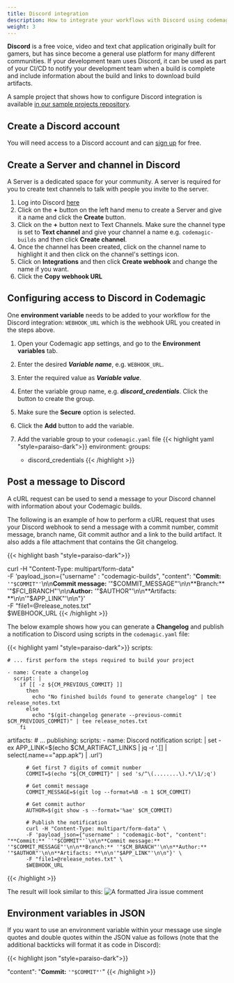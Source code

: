 ```yaml
---
title: Discord integration
description: How to integrate your workflows with Discord using codemagic.yaml
weight: 3
---
```


**Discord** is a free voice, video and text chat application originally built for gamers, but has since become a general use platform for many different communities. If your development team uses Discord, it can be used as part of your CI/CD to notify your development team when a build is complete and include information about the build and links to download build artifacts. 

A sample project that shows how to configure Discord integration is available [in our sample projects repository](https://github.com/codemagic-ci-cd/codemagic-sample-projects/tree/main/integrations/discord_integration_demo_project).

## Create a Discord account

You will need access to a Discord account and can [sign up](https://discord.com/) for free.

## Create a Server and channel in Discord

A Server is a dedicated space for your community. A server is required for you to create text channels to talk with people you invite to the server. 

1. Log into Discord [here](https://discord.com/login)
2. Click on the **+** button on the left hand menu to create a Server and give it a name and click the **Create** button. 
3. Click on the **+** button next to Text Channels. Make sure the channel type is set to **Text channel** and give your channel a name e.g. `codemagic-builds` and then click **Create channel**.
4. Once the channel has been created, click on the channel name to highlight it and then click on the channel's settings icon.
5. Click on **Integrations** and then click **Create webhook** and change the name if you want.
6. Click the **Copy webhook URL**


## Configuring access to Discord in Codemagic

One **environment variable**  needs to be added to your workflow for the Discord integration: `WEBHOOK_URL` which is the webhook URL you created in the steps above.

1. Open your Codemagic app settings, and go to the **Environment variables** tab.
2. Enter the desired **_Variable name_**, e.g. `WEBHOOK_URL`.
3. Enter the required value as **_Variable value_**.
4. Enter the variable group name, e.g. **_discord_credentials_**. Click the button to create the group.
5. Make sure the **Secure** option is selected.
6. Click the **Add** button to add the variable.

7. Add the variable group to your `codemagic.yaml` file
{{< highlight yaml "style=paraiso-dark">}}
  environment:
    groups:
      - discord_credentials
{{< /highlight >}}


## Post a message to Discord

A cURL request can be used to send a message to your Discord channel with information about your Codemagic builds.

The following is an example of how to perform a cURL request that uses your Discord webhook to send a message with a commit number, commit message, branch name, Git commit author and a link to the build artifact. It also adds a file attachment that contains the Git changelog.

{{< highlight bash "style=paraiso-dark">}}

curl -H "Content-Type: multipart/form-data" \
  -F 'payload_json={"username" : "codemagic-builds", "content": "**Commit:** `'"$COMMIT"'`\n\n**Commit message:** '"$COMMIT_MESSAGE"'\n\n**Branch:** '"$FCI_BRANCH"'\n\n**Author:** '"$AUTHOR"'\n\n**Artifacts: **\n\n'"$APP_LINK"'\n\n"}' \
  -F "file1=@release_notes.txt" \
  $WEBHOOK_URL
{{< /highlight >}}

The below example shows how you can generate a **Changelog** and publish a notification to Discord using scripts in the `codemagic.yaml` file:

{{< highlight yaml "style=paraiso-dark">}}
  scripts:
    
    # ... first perform the steps required to build your project

    - name: Create a changelog
      script: | 
        if [[ -z ${CM_PREVIOUS_COMMIT} ]]
          then
            echo "No finished builds found to generate changelog" | tee release_notes.txt
          else
            echo "$(git-changelog generate --previous-commit $CM_PREVIOUS_COMMIT)" | tee release_notes.txt
        fi
  artifacts:
    # ...
  publishing:
    scripts:
      - name: Discord notification
        script: | 
          set -ex
          APP_LINK=$(echo $CM_ARTIFACT_LINKS | jq -r '.[] | select(.name=="app.apk") | .url')
        
          # Get first 7 digits of commit number
          COMMIT=$(echo "${CM_COMMIT}" | sed 's/^\(........\).*/\1/;q')

          # Get commit message
          COMMIT_MESSAGE=$(git log --format=%B -n 1 $CM_COMMIT)
          
          # Get commit author
          AUTHOR=$(git show -s --format='%ae' $CM_COMMIT)
          
          # Publish the notification
          curl -H "Content-Type: multipart/form-data" \
          -F 'payload_json={"username" : "codemagic-bot", "content": "**Commit:** `'"$COMMIT"'`\n\n**Commit message:** '"$COMMIT_MESSAGE"'\n\n**Branch:** '"$CM_BRANCH"'\n\n**Author:** '"$AUTHOR"'\n\n**Artifacts: **\n\n'"$APP_LINK"'\n\n"}' \
          -F "file1=@release_notes.txt" \
          $WEBHOOK_URL

{{< /highlight >}}

The result will look similar to this:
![A formatted Jira issue comment](https://github.com/codemagic-ci-cd/codemagic-sample-projects/raw/main/integrations/discord_integration_demo_project/discord-message.png)

## Environment variables in JSON

If you want to use an environment variable within your message use single quotes and double quotes within the JSON value as follows (note that the additional backticks will format it as code in Discord):

{{< highlight json "style=paraiso-dark">}}

  "content": "**Commit:** `'"$COMMIT"'`"
{{< /highlight >}}